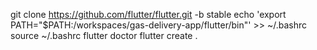 git clone https://github.com/flutter/flutter.git -b stable
echo 'export PATH="$PATH:/workspaces/gas-delivery-app/flutter/bin"' >> ~/.bashrc
source ~/.bashrc
flutter doctor
flutter create .